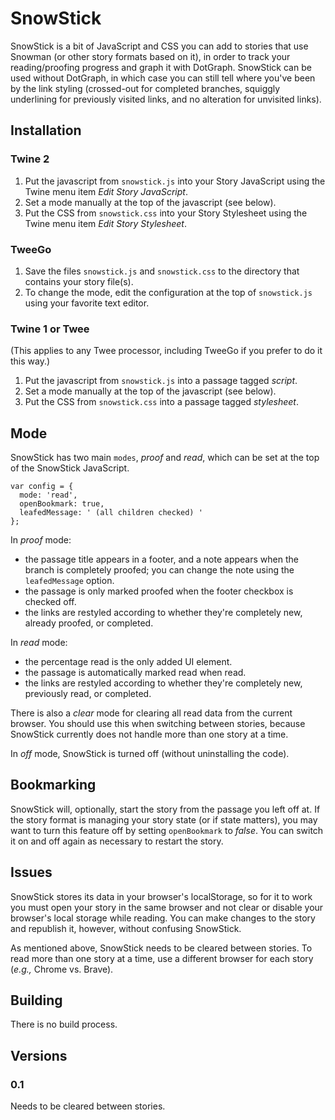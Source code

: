# SnowStick

SnowStick is a bit of JavaScript and CSS you can add to stories that use Snowman (or other story formats based on it), in order to track your reading/proofing progress and graph it with DotGraph.  SnowStick can be used without DotGraph, in which case you can still tell where you've been by the link styling (crossed-out for completed branches, squiggly underlining for previously visited links, and no alteration for unvisited links).


## Installation

### Twine 2

1. Put the javascript from `snowstick.js` into your Story JavaScript using the Twine menu item *Edit Story JavaScript*.
2. Set a mode manually at the top of the javascript (see below).
3. Put the CSS from `snowstick.css` into your Story Stylesheet using the Twine menu item *Edit Story Stylesheet*.

### TweeGo

1. Save the files `snowstick.js` and `snowstick.css` to the directory that contains your story file(s).
2. To change the mode, edit the configuration at the top of `snowstick.js` using your favorite text editor.

### Twine 1 or Twee

(This applies to any Twee processor, including TweeGo if you prefer to do it this way.)

1. Put the javascript from `snowstick.js` into a passage tagged *script*.
2. Set a mode manually at the top of the javascript (see below).
3. Put the CSS from `snowstick.css` into a passage tagged *stylesheet*.

## Mode

SnowStick has two main `modes`, *proof* and *read*, which can be set at the top of the SnowStick JavaScript.

    var config = {
      mode: 'read',
	  openBookmark: true,
      leafedMessage: ' (all children checked) '
    };

In *proof* mode:
* the passage title appears in a footer, and a note appears when the branch is completely proofed; you can change the note using the `leafedMessage` option.
* the passage is only marked proofed when the footer checkbox is checked off.
* the links are restyled according to whether they're completely new, already proofed, or completed.

In *read* mode:
* the percentage read is the only added UI element.
* the passage is automatically marked read when read.
* the links are restyled according to whether they're completely new, previously read, or completed.

There is also a *clear* mode for clearing all read data from the current browser.
You should use this when switching between stories, because SnowStick currently does not handle more than one story at a time.

In *off* mode, SnowStick is turned off (without uninstalling the code).

## Bookmarking

SnowStick will, optionally, start the story from the passage you left off at.  If the story format is managing your story state (or if state matters), you may want to turn this feature off by setting `openBookmark` to *false*.  You can switch it on and off again as necessary to restart the story.

## Issues

SnowStick stores its data in your browser's localStorage, so for it to work you must open your story in the same browser and not clear or disable your browser's local storage while reading.  You can make changes to the story and republish it, however, without confusing SnowStick.

As mentioned above, SnowStick needs to be cleared between stories.  To read more than one story at a time, use a different browser for each story (*e.g.,* Chrome vs. Brave).

## Building

There is no build process.

## Versions

### 0.1

Needs to be cleared between stories. 
